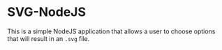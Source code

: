# SVG-NodeJS
This is a simple NodeJS application that allows a user to choose options that will result in an `.svg` file.
